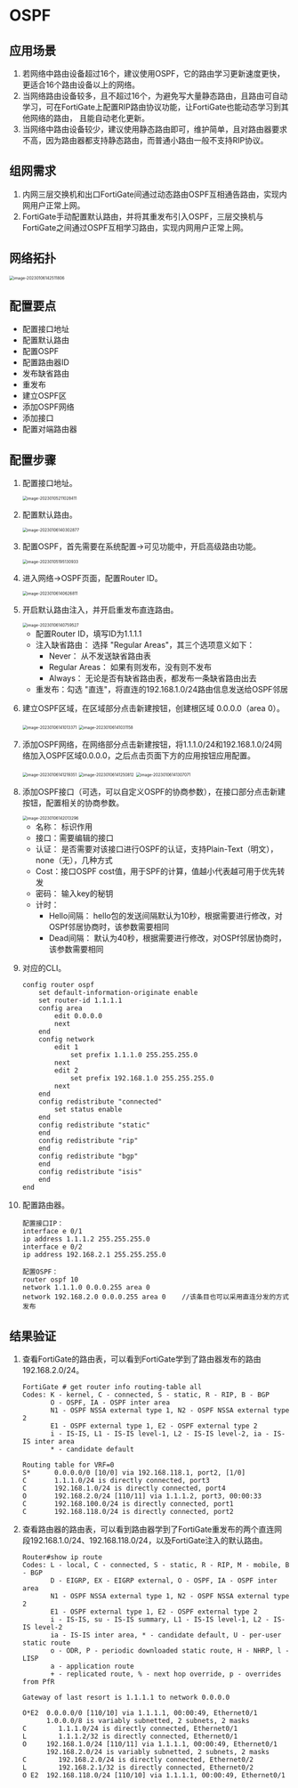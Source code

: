 # OSPF

## 应用场景

1. 若网络中路由设备超过16个，建议使用OSPF，它的路由学习更新速度更快，更适合16个路由设备以上的网络。
2. 当网络路由设备较多，且不超过16个，为避免写大量静态路由，且路由可自动学习，可在FortiGate上配置RIP路由协议功能，让FortiGate也能动态学习到其他网络的路由，  且能自动老化更新。
3. 当网络中路由设备较少，建议使用静态路由即可，维护简单，且对路由器要求不高，因为路由器都支持静态路由，而普通小路由一般不支持RIP协议。

## 组网需求

1. 内网三层交换机和出口FortiGate间通过动态路由OSPF互相通告路由，实现内网用户正常上网。
2. FortiGate手动配置默认路由，并将其重发布引入OSPF，三层交换机与FortiGate之间通过OSPF互相学习路由，实现内网用户正常上网。

## 网络拓扑

<img src="../../images/image-20230106142511806.png" alt="image-20230106142511806" style="zoom:50%;" />

## 配置要点

- 配置接口地址
- 配置默认路由
- 配置OSPF
- 配置路由器ID
- 发布缺省路由
- 重发布
- 建立OSPF区
- 添加OSPF网络
- 添加接口
- 配置对端路由器

## 配置步骤

1. 配置接口地址。

   <img src="../../images/image-20230105211028411.png" alt="image-20230105211028411" style="zoom:50%;" />

2. 配置默认路由。

   <img src="../../images/image-20230106140302877.png" alt="image-20230106140302877" style="zoom:50%;" />

3. 配置OSPF，首先需要在系统配置→可见功能中，开启高级路由功能。

   <img src="../../images/image-20230105195130933.png" alt="image-20230105195130933" style="zoom:50%;" />

4. 进入网络→OSPF页面，配置Router ID。

   <img src="../../images/image-20230106140626811.png" alt="image-20230106140626811" style="zoom:50%;" />

5. 开启默认路由注入，并开启重发布直连路由。

   <img src="../../images/image-20230106140759527.png" alt="image-20230106140759527" style="zoom:50%;" />

   - 配置Router ID，填写ID为1.1.1.1
   - 注入缺省路由： 选择 "Regular Areas"，其三个选项意义如下：
     - Never： 从不发送缺省路由表
     - Regular Areas： 如果有则发布，没有则不发布
     - Always： 无论是否有缺省路由表，都发布一条缺省路由出去
   - 重发布：勾选 "直连"，将直连的192.168.1.0/24路由信息发送给OSPF邻居

6. 建立OSPF区域，在区域部分点击新建按钮，创建根区域 0.0.0.0（area 0）。

   <img src="../../images/image-20230106141013371.png" alt="image-20230106141013371" style="zoom:50%;" />

   <img src="../../images/image-20230106141031158.png" alt="image-20230106141031158" style="zoom:50%;" />

7. 添加OSPF网络，在网络部分点击新建按钮，将1.1.1.0/24和192.168.1.0/24网络加入OSPF区域0.0.0.0，之后点击页面下方的应用按钮应用配置。

   <img src="../../images/image-20230106141219351.png" alt="image-20230106141219351" style="zoom:50%;" />

   <img src="../../images/image-20230106141250812.png" alt="image-20230106141250812" style="zoom:50%;" />

   <img src="../../images/image-20230106141307071.png" alt="image-20230106141307071" style="zoom:50%;" />

8. 添加OSPF接口（可选，可以自定义OSPF的协商参数），在接口部分点击新建按钮，配置相关的协商参数。

   <img src="../../images/image-20230106142013296.png" alt="image-20230106142013296" style="zoom:50%;" />

   - 名称： 标识作用
   - 接口：需要编辑的接口
   - 认证： 是否需要对该接口进行OSPF的认证，支持Plain-Text（明文），none（无），几种方式
   - Cost：接口OSPF cost值，用于SPF的计算，值越小代表越可用于优先转发
   - 密码： 输入key的秘钥
   - 计时：
     - Hello间隔： hello包的发送间隔默认为10秒，根据需要进行修改，对OSPf邻居协商时，该参数需要相同
     - Dead间隔： 默认为40秒，根据需要进行修改，对OSPf邻居协商时，该参数需要相同

9. 对应的CLI。

   ```
   config router ospf
       set default-information-originate enable
       set router-id 1.1.1.1
       config area
           edit 0.0.0.0
           next
       end
       config network
           edit 1
               set prefix 1.1.1.0 255.255.255.0
           next
           edit 2
               set prefix 192.168.1.0 255.255.255.0
           next
       end
       config redistribute "connected"
           set status enable
       end
       config redistribute "static"
       end
       config redistribute "rip"
       end
       config redistribute "bgp"
       end
       config redistribute "isis"
       end
   end
   
   ```

10. 配置路由器。

    ```
    配置接口IP：
    interface e 0/1
    ip address 1.1.1.2 255.255.255.0
    interface e 0/2
    ip address 192.168.2.1 255.255.255.0
    
    配置OSPF：    
    router ospf 10
    network 1.1.1.0 0.0.0.255 area 0
    network 192.168.2.0 0.0.0.255 area 0    //该条目也可以采用直连分发的方式发布
    ```

## 结果验证

1. 查看FortiGate的路由表，可以看到FortiGate学到了路由器发布的路由192.168.2.0/24。

   ```
   FortiGate # get router info routing-table all
   Codes: K - kernel, C - connected, S - static, R - RIP, B - BGP
          O - OSPF, IA - OSPF inter area
          N1 - OSPF NSSA external type 1, N2 - OSPF NSSA external type 2
          E1 - OSPF external type 1, E2 - OSPF external type 2
          i - IS-IS, L1 - IS-IS level-1, L2 - IS-IS level-2, ia - IS-IS inter area
          * - candidate default
   
   Routing table for VRF=0
   S*      0.0.0.0/0 [10/0] via 192.168.118.1, port2, [1/0]
   C       1.1.1.0/24 is directly connected, port3
   C       192.168.1.0/24 is directly connected, port4
   O       192.168.2.0/24 [110/11] via 1.1.1.2, port3, 00:00:33
   C       192.168.100.0/24 is directly connected, port1
   C       192.168.118.0/24 is directly connected, port2
   ```

2. 查看路由器的路由表，可以看到路由器学到了FortiGate重发布的两个直连网段192.168.1.0/24、192.168.118.0/24，以及FortiGate注入的默认路由。

   ```
   Router#show ip route
   Codes: L - local, C - connected, S - static, R - RIP, M - mobile, B - BGP
          D - EIGRP, EX - EIGRP external, O - OSPF, IA - OSPF inter area 
          N1 - OSPF NSSA external type 1, N2 - OSPF NSSA external type 2
          E1 - OSPF external type 1, E2 - OSPF external type 2
          i - IS-IS, su - IS-IS summary, L1 - IS-IS level-1, L2 - IS-IS level-2
          ia - IS-IS inter area, * - candidate default, U - per-user static route
          o - ODR, P - periodic downloaded static route, H - NHRP, l - LISP
          a - application route
          + - replicated route, % - next hop override, p - overrides from PfR
   
   Gateway of last resort is 1.1.1.1 to network 0.0.0.0
   
   O*E2  0.0.0.0/0 [110/10] via 1.1.1.1, 00:00:49, Ethernet0/1
         1.0.0.0/8 is variably subnetted, 2 subnets, 2 masks
   C        1.1.1.0/24 is directly connected, Ethernet0/1
   L        1.1.1.2/32 is directly connected, Ethernet0/1
   O     192.168.1.0/24 [110/11] via 1.1.1.1, 00:00:49, Ethernet0/1
         192.168.2.0/24 is variably subnetted, 2 subnets, 2 masks
   C        192.168.2.0/24 is directly connected, Ethernet0/2
   L        192.168.2.1/32 is directly connected, Ethernet0/2
   O E2  192.168.118.0/24 [110/10] via 1.1.1.1, 00:00:49, Ethernet0/1
   ```
